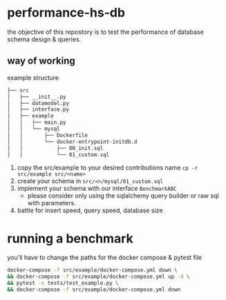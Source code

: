 # performance-hs-db
the objective of this repostory is to test the performance of database schema design & queries.

## way of working
example structure
```sh
├── src
│   ├── __init__.py
│   ├── datamodel.py
│   ├── interface.py
│   ├── example
│   │   ├── main.py
│   │   └── mysql
│   │       ├── Dockerfile
│   │       └── docker-entrypoint-initdb.d
│   │           ├── 00_init.sql
│   │           └── 01_custom.sql
```
1. copy the src/example to your desired contributions name `cp -r src/example src/<name>`
2. create your schema in `src/<>/mysql/01_custom.sql`
3. implement your schema with our interface `BenchmarkABC`
    - please consider only using the sqlalchemy query builder or raw sql with parameters.
3. battle for insert speed, query speed, database size


# running a benchmark
you'll have to change the paths for the docker compose & pytest file
```sh
docker-compose -f src/example/docker-compose.yml down \
&& docker-compose -f src/example/docker-compose.yml up -d \
&& pytest -s tests/test_example.py \
&& docker-compose -f src/example/docker-compose.yml down
```